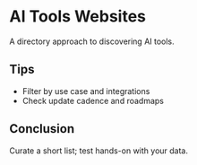 # AI Tools Websites

A directory approach to discovering AI tools.

## Tips
- Filter by use case and integrations
- Check update cadence and roadmaps

## Conclusion
Curate a short list; test hands-on with your data.
